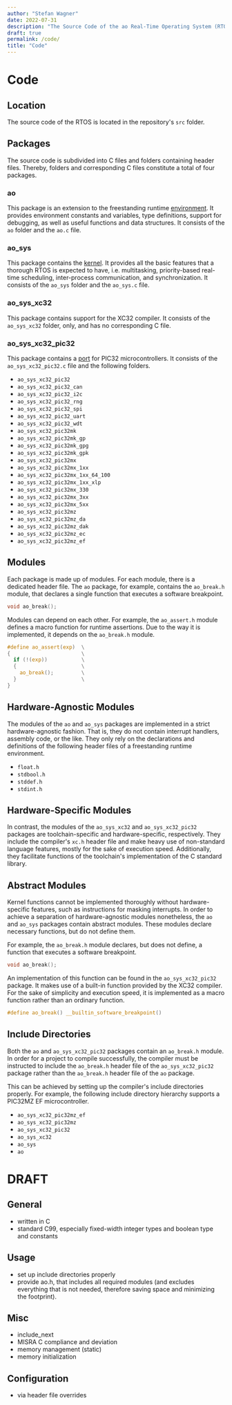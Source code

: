 ```yaml
---
author: "Stefan Wagner"
date: 2022-07-31
description: "The Source Code of the ao Real-Time Operating System (RTOS)."
draft: true
permalink: /code/
title: "Code"
---
```


# Code

## Location

The source code of the RTOS is located in the repository's `src` folder. 

## Packages

The source code is subdivided into C files and folders containing header files. Thereby, folders and corresponding C files constitute a total of four packages.

### ao

This package is an extension to the freestanding runtime [environment](../environment/index.md). It provides environment constants and variables, type definitions, support for debugging, as well as useful functions and data structures. It consists of the `ao` folder and the `ao.c` file.

### ao_sys

This package contains the [kernel](../kernel/index.md). It provides all the basic features that a thorough RTOS is expected to have, i.e. multitasking, priority-based real-time scheduling, inter-process communication, and synchronization. It consists of the `ao_sys` folder and the `ao_sys.c` file.

### ao_sys_xc32

This package contains support for the XC32 compiler. It consists of the `ao_sys_xc32` folder, only, and has no corresponding C file.

### ao_sys_xc32_pic32

This package contains a [port](../port/index.md) for PIC32 microcontrollers. It consists of the `ao_sys_xc32_pic32.c` file and the following folders.

- `ao_sys_xc32_pic32`
- `ao_sys_xc32_pic32_can`
- `ao_sys_xc32_pic32_i2c`
- `ao_sys_xc32_pic32_rng`
- `ao_sys_xc32_pic32_spi`
- `ao_sys_xc32_pic32_uart`
- `ao_sys_xc32_pic32_wdt`
- `ao_sys_xc32_pic32mk`
- `ao_sys_xc32_pic32mk_gp`
- `ao_sys_xc32_pic32mk_gpg`
- `ao_sys_xc32_pic32mk_gpk`
- `ao_sys_xc32_pic32mx`
- `ao_sys_xc32_pic32mx_1xx`
- `ao_sys_xc32_pic32mx_1xx_64_100`
- `ao_sys_xc32_pic32mx_1xx_xlp`
- `ao_sys_xc32_pic32mx_330`
- `ao_sys_xc32_pic32mx_3xx`
- `ao_sys_xc32_pic32mx_5xx`
- `ao_sys_xc32_pic32mz`
- `ao_sys_xc32_pic32mz_da`
- `ao_sys_xc32_pic32mz_dak`
- `ao_sys_xc32_pic32mz_ec`
- `ao_sys_xc32_pic32mz_ef`

## Modules

Each package is made up of modules. For each module, there is a dedicated header file. The `ao` package, for example, contains the `ao_break.h` module, that declares a single function that executes a software breakpoint. 

```c
void ao_break();
```

Modules can depend on each other. For example, the `ao_assert.h` module defines a macro function for runtime assertions. Due to the way it is implemented, it depends on the `ao_break.h` module.

```c
#define ao_assert(exp)  \
{                       \
  if (!(exp))           \
  {                     \
    ao_break();         \
  }                     \
}
```

## Hardware-Agnostic Modules

The modules of the `ao` and `ao_sys` packages are implemented in a strict hardware-agnostic fashion. That is, they do not contain interrupt handlers, assembly code, or the like. They only rely on the declarations and definitions of the following header files of a freestanding runtime environment.

- `float.h`
- `stdbool.h`
- `stddef.h`
- `stdint.h`

## Hardware-Specific Modules

In contrast, the modules of the `ao_sys_xc32` and `ao_sys_xc32_pic32` packages are toolchain-specific and hardware-specific, respectively. They include the compiler's `xc.h` header file and make heavy use of non-standard language features, mostly for the sake of execution speed. Additionally, they facilitate functions of the toolchain's implementation of the C standard library.

## Abstract Modules

Kernel functions cannot be implemented thoroughly without hardware-specific features, such as instructions for masking interrupts. In order to achieve a separation of hardware-agnostic modules nonetheless, the `ao` and `ao_sys` packages contain abstract modules. These modules declare necessary functions, but do not define them. 

For example, the `ao_break.h` module declares, but does not define, a function that executes a software breakpoint.

```c
void ao_break();
```

An implementation of this function can be found in the `ao_sys_xc32_pic32` package. It makes use of a built-in function provided by the XC32 compiler. For the sake of simplicity and execution speed, it is implemented as a macro function rather than an ordinary function.

```c
#define ao_break() __builtin_software_breakpoint()
```

## Include Directories

Both the `ao` and `ao_sys_xc32_pic32` packages contain an `ao_break.h` module. In order for a project to compile successfully, the compiler must be instructed to include the `ao_break.h` header file of the `ao_sys_xc32_pic32` package rather than the `ao_break.h` header file of the `ao` package. 

This can be achieved by setting up the compiler's include directories properly. For example, the following include directory hierarchy supports a PIC32MZ EF microcontroller.

- `ao_sys_xc32_pic32mz_ef`
- `ao_sys_xc32_pic32mz`
- `ao_sys_xc32_pic32`
- `ao_sys_xc32`
- `ao_sys`
- `ao`

# DRAFT

## General

- written in C
- standard C99, especially fixed-width integer types and boolean type and constants

## Usage

- set up include directories properly
- provide ao.h, that includes all required modules (and excludes everything that is not needed, therefore saving space and minimizing the footprint).

## Misc

- include_next
- MISRA C compliance and deviation
- memory management (static)
- memory initialization

## Configuration

- via header file overrides
